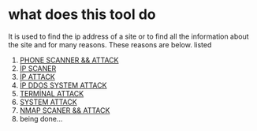 # what does this tool do
It is used to find the ip address of a site or to find all the information about the site and for many reasons. These reasons are below.
listed

1. [PHONE SCANNER && ATTACK]()
2. [İP SCANER]()
3. [İP ATTACK]()
4. [İP DDOS SYSTEM ATTACK]()
5. [TERMİNAL ATTACK]()
6. [SYSTEM ATTACK]()
7. [NMAP SCANER && ATTACK]()
8. being done...
